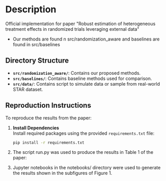 # Description

Official implementation for paper "Robust estimation of heterogeneous treatment effects in randomized trials leveraging external data"

- Our methods are found n src/randomization_aware and baselines are found in src/baselines

## Directory Structure

- **`src/randomization_aware/`**: Contains our proposed methods.
- **`src/baselines/`**: Contains baseline methods used for comparison.
- **`src/data/`**: Contains script to simulate data or sample from real-world STAR dataset.

## Reproduction Instructions

To reproduce the results from the paper:

1. **Install Dependencies**  
   Install required packages using the provided `requirements.txt` file:

   ```bash
   pip install -r requirements.txt
   ```

2. The script run.py was used to produce the results in Table 1 of the paper:
3. Jupyter notebooks in the notebooks/ directory were used to generate the results shown in the subfigures of Figure 1.
